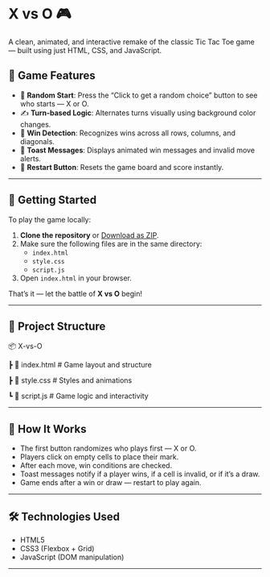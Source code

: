 # X vs O 🎮

A clean, animated, and interactive remake of the classic Tic Tac Toe game — built using just HTML, CSS, and JavaScript.

## 🧩 Game Features

- 🎲 **Random Start**: Press the “Click to get a random choice” button to see who starts — X or O.
- ✍️ **Turn-based Logic**: Alternates turns visually using background color changes.
- 🧠 **Win Detection**: Recognizes wins across all rows, columns, and diagonals.
- 📢 **Toast Messages**: Displays animated win messages and invalid move alerts.
- 🔄 **Restart Button**: Resets the game board and score instantly.

---

## 🚀 Getting Started

To play the game locally:

1. **Clone the repository** or [Download as ZIP](https://github.com).
2. Make sure the following files are in the same directory:
   - `index.html`
   - `style.css`
   - `script.js`
3. Open `index.html` in your browser.

That’s it — let the battle of **X vs O** begin!

---

## 📁 Project Structure

📦 X-vs-O

┣ 📄 index.html # Game layout and structure

┣ 📄 style.css # Styles and animations

┗ 📄 script.js # Game logic and interactivity


---

## 🧠 How It Works

- The first button randomizes who plays first — X or O.
- Players click on empty cells to place their mark.
- After each move, win conditions are checked.
- Toast messages notify if a player wins, if a cell is invalid, or if it’s a draw.
- Game ends after a win or draw — restart to play again.

---

## 🛠️ Technologies Used

- HTML5
- CSS3 (Flexbox + Grid)
- JavaScript (DOM manipulation)

---

